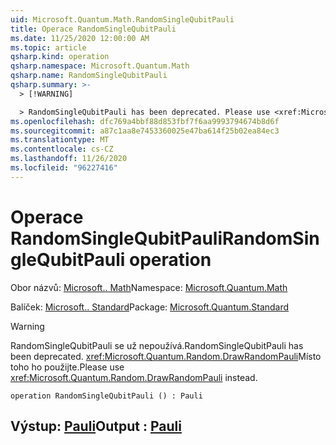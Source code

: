 ```yaml
---
uid: Microsoft.Quantum.Math.RandomSingleQubitPauli
title: Operace RandomSingleQubitPauli
ms.date: 11/25/2020 12:00:00 AM
ms.topic: article
qsharp.kind: operation
qsharp.namespace: Microsoft.Quantum.Math
qsharp.name: RandomSingleQubitPauli
qsharp.summary: >-
  > [!WARNING]

  > RandomSingleQubitPauli has been deprecated. Please use <xref:Microsoft.Quantum.Random.DrawRandomPauli> instead.
ms.openlocfilehash: dfc769a4bbf88d853fbf7f6aa9993794674b8d6f
ms.sourcegitcommit: a87c1aa8e7453360025e47ba614f25b02ea84ec3
ms.translationtype: MT
ms.contentlocale: cs-CZ
ms.lasthandoff: 11/26/2020
ms.locfileid: "96227416"
---
```

# <a name="randomsinglequbitpauli-operation"></a><span data-ttu-id="c4494-102">Operace RandomSingleQubitPauli</span><span class="sxs-lookup"><span data-stu-id="c4494-102">RandomSingleQubitPauli operation</span></span>

<span data-ttu-id="c4494-103">Obor názvů: [Microsoft.. Math](xref:Microsoft.Quantum.Math)</span><span class="sxs-lookup"><span data-stu-id="c4494-103">Namespace: [Microsoft.Quantum.Math](xref:Microsoft.Quantum.Math)</span></span>

<span data-ttu-id="c4494-104">Balíček: [Microsoft.. Standard](https://nuget.org/packages/Microsoft.Quantum.Standard)</span><span class="sxs-lookup"><span data-stu-id="c4494-104">Package: [Microsoft.Quantum.Standard](https://nuget.org/packages/Microsoft.Quantum.Standard)</span></span>


> [!WARNING]
> <span data-ttu-id="c4494-105">RandomSingleQubitPauli se už nepoužívá.</span><span class="sxs-lookup"><span data-stu-id="c4494-105">RandomSingleQubitPauli has been deprecated.</span></span> <span data-ttu-id="c4494-106"><xref:Microsoft.Quantum.Random.DrawRandomPauli>Místo toho ho použijte.</span><span class="sxs-lookup"><span data-stu-id="c4494-106">Please use <xref:Microsoft.Quantum.Random.DrawRandomPauli> instead.</span></span>



```qsharp
operation RandomSingleQubitPauli () : Pauli
```


## <a name="output--pauli"></a><span data-ttu-id="c4494-107">Výstup: [Pauli](xref:microsoft.quantum.lang-ref.pauli)</span><span class="sxs-lookup"><span data-stu-id="c4494-107">Output : [Pauli](xref:microsoft.quantum.lang-ref.pauli)</span></span>

